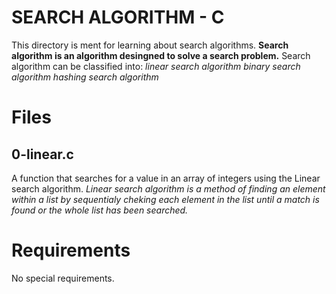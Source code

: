 #  SEARCH ALGORITHM - C
This directory is ment for learning about search algorithms.
__Search algorithm is an algorithm desingned to solve a search problem.__
Search algorithm can be classified into:
*linear search algorithm
 binary search algorithm
 hashing search algorithm*

# Files

## 0-linear.c
A function that searches for a value in an array of integers using the Linear search algorithm.
*Linear search algorithm is a method of finding an element within a list by sequentialy cheking each element in the list until a match is found or  the whole list has been searched.*
# Requirements
No special requirements.
